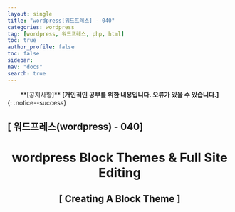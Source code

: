 ```yaml
---
layout: single
title: "wordpress[워드프레스] - 040"
categories: wordpress
tag: [wordpress, 워드프레스, php, html]
toc: true
author_profile: false
toc: false
sidebar:
nav: "docs"
search: true
---
```


<center>**[공지사항]** <strong> [개인적인 공부를 위한 내용입니다. 오류가 있을 수 있습니다.] </strong></center>
{: .notice--success}

<h2>[ 워드프레스(wordpress) - 040]</h2>

<div align="center"><p><h1>wordpress Block Themes & Full Site Editing</h1></p></div>

<div align="center"><h2>[ Creating A Block Theme ]</h2>
<div align="center"><img src=""><br><br><br></div>
<div align="center"><img src=""><br><br><br></div>
<div align="center"><img src=""><br><br><br></div>
<div align="center"><img src=""><br><br><br></div>




